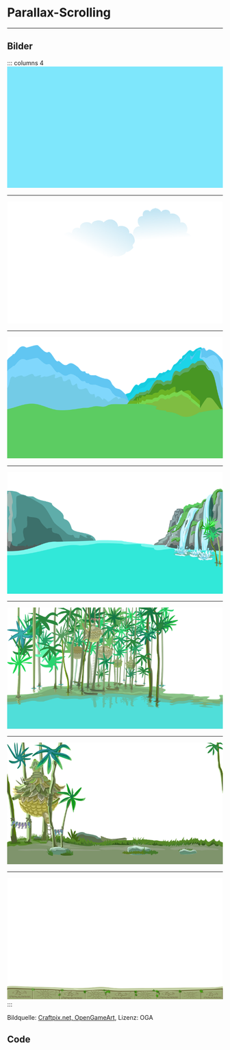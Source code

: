 # Parallax-Scrolling
---

## Bilder

::: columns 4
![](samples/images/hintergrund0.png)
***
![](samples/images/hintergrund1.png)
***
![](samples/images/hintergrund2.png)
***
![](samples/images/hintergrund3.png)
***
![](samples/images/hintergrund4.png)
***
![](samples/images/hintergrund5.png)
***
![](samples/images/hintergrund6.png)
:::

Bildquelle: [Craftpix.net, OpenGameArt][1], Lizenz: OGA

## Code

``` python samples/parallax_scrolling.py
```

[1]: https://opengameart.org/content/fairy-tale-2d-backgrounds
